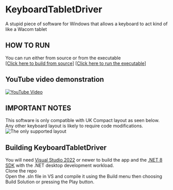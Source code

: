 # KeyboardTabletDriver

A stupid piece of software for Windows that allows a keyboard to act kind of like a Wacom tablet

## HOW TO RUN

You can run either from source or from the executable\
[[Click here to build from source]](https://github.com/woodcraftworld/KeyboardTabletDriver?tab=readme-ov-file#building-keyboardtabletdriver) [[Click here to run the executable]](https://github.com/woodcraftworld/KeyboardTabletDriver/releases)

## YouTube video demonstration
[![YouTube Video](https://woodcraftworld.github.io/unavailable.png)](https://youtube.com/watch)
## IMPORTANT NOTES

This software is only compatible with UK Compact layout as seen below.
Any other keyboard layout is likely to require code modifications.\
![The only supported layout](https://i.imgur.com/AVA15KV.jpeg)

## Building KeyboardTabletDriver

You will need [Visual Studio 2022](https://visualstudio.microsoft.com/#vs-section) or newer to build the app and the [.NET 8 SDK](https://dotnet.microsoft.com/en-us/download/dotnet/8.0) with the .NET desktop development workload.\
Clone the repo\
Open the .sln file in VS and compile it using the Build menu then choosing Build Solution or pressing the Play button.

